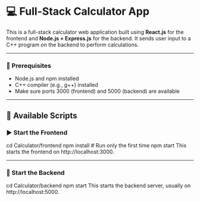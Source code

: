 # 💻 Full-Stack Calculator App

This is a full-stack calculator web application built using **React.js** for the frontend and **Node.js + Express.js** for the backend. It sends user input to a C++ program on the backend to perform calculations.

---
### 🧰 Prerequisites

- Node.js and npm installed
- C++ compiler (e.g., g++) installed
- Make sure ports 3000 (frontend) and 5000 (backend) are available

---

## 📜 Available Scripts

### ▶️ Start the Frontend

cd Calculator/frontend
npm install     # Run only the first time
npm start
This starts the frontend on http://localhost:3000.

---

### 🔧 Start the Backend

cd Calculator/backend
npm start
This starts the backend server, usually on http://localhost:5000.



